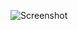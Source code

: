 ![Screenshot](https://raw.githubusercontent.com/Cryakl/Ultimate-RAT-Collection/refs/heads/main/CtOSRat/ctOS%20RAT%20v1.3.0.0/Screenshot.png)
